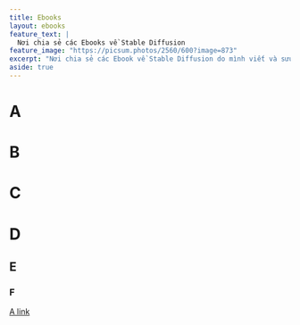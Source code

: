 ```yaml
---
title: Ebooks
layout: ebooks
feature_text: |
  Nơi chia sẻ các Ebooks về Stable Diffusion
feature_image: "https://picsum.photos/2560/600?image=873"
excerpt: "Nơi chia sẻ các Ebook về Stable Diffusion do mình viết và sưu tầm"
aside: true
---
```

# A

# B

# C

# D

## E

### F


[A link](https://www.patreon.com/kaodii "My Patreon")